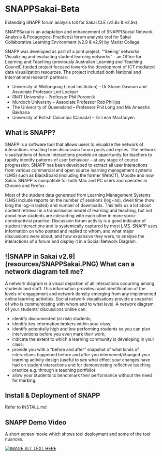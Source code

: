SNAPPSakai-Beta
===============

Extending SNAPP forum analysis toll for Sakai CLE (v2.8x &amp; v2.9x).

SNAPPSakai is an adaptation and enhancement of SNAPP(Social Network Analysis & Pedagogical Practices) forum analysis tool for Sakai Collaborative Learning Environment
(v2.8 & v2.9) by Marist College.


SNAPP was developed as part of a joint project, “‘Seeing’ networks: Visualizing and evaluating student learning networks” -
an Office for Learning and Teaching (previously Australian Learning and Teaching Council) funded project focused towards 
the development of ICT mediated data visualization resources.
The project included both National and International research partners:

* University of Wollongong (Lead Institution) – Dr Shane Dawson and Associate Professor Lori Lockyer
* RMIT University – Professor Phil Poronnik
* Murdoch University – Associate Professor Rob Phillips
* The University of Queensland – Professor Phil Long and Ms Aneesha Bakharia
* University of British Columbia (Canada) – Dr Leah Macfadyen


What is SNAPP?
---------------------------

SNAPP is a software tool that allows users to visualize the network of interactions resulting from discussion forum posts 
and replies. The network visualizations of forum interactions provide an opportunity for teachers to rapidly identify 
patterns of user behaviour – at any stage of course progression. SNAPP has been developed to extract all user interactions 
from various commercial and open source learning management systems (LMS) such as BlackBoard (including the former WebCT),
Moodle and now Sakai. SNAPP is compatible for both Mac and PC users and operates in Chrome and Firefox.


Most of the student data generated from Learning Management Systems (LMS) include reports on the number of sessions 
(log-ins), dwell time (how long the log-in lasted) and number of downloads. This tells us a lot about content retrieval 
in a transmission model of learning and teaching, but not about how students are interacting with each other in more 
socio-constructivist practice. Discussion forum activity is a good indicator of student interactions and is systemically 
captured by most LMS. SNAPP uses information on who posted and replied to whom, and what major discussions were about, 
and how expansive they were, to analyse the interactions of a forum and display it in a Social Network Diagram. 

![SNAPP in Sakai v2.9] (resources/SNAPPSakai.PNG)
What can a network diagram tell me?
------------------------------------

A network diagram is a visual depiction of all interactions occurring among students and staff. This information provides rapid identification of the levels of engagement and network density emerging from any implemented online learning activities. Social network visualisations provide a snapshot of who is communicating with whom and to what level. A network diagram of your students’ discussions online can:
  * identify disconnected (at risk) students;
  * identify key information brokers within your class;
  * identify potentially high and low performing students so you can plan interventions before you even mark their work;
  * indicate the extent to which a learning community is developing in your class;
  * provide you with a “before and after” snapshot of what kinds of interactions happened before and after you intervened/changed your learning activity design (useful to see what effect your changes have had on student interactions and for demonstrating reflective teaching practice e.g. through a teaching portfolio)
  * allow your students to benchmark their performance without the need for marking.


Install & Deployment of SNAPP
------------------------------
Refer to INSTALL.md


SNAPP Demo Video
--------------------
A short screen movie which shows tool deployment and some of the tool nuances.

[![IMAGE ALT TEXT HERE](http://img.youtube.com/vi/JVyULPbb0Kw/0.jpg)](http://www.youtube.com/watch?v=JVyULPbb0Kw)

